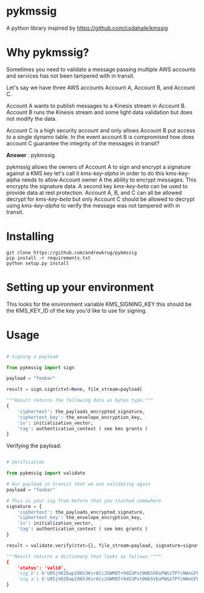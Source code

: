 # pykmssig
A python library inspired by https://github.com/codahale/kmssig

# Why pykmssig?

Sometimes you need to validate a message passing multiple AWS accounts and
services has not been tampered with in transit.

Let's say we have three AWS accounts Account A, Account B, and Account C.

Account A wants to publish messages to a Kinesis stream in Account B.
Account B runs the Kinesis stream and some light data validation but does not
modify the data.

Account C is a high security account and only allows Account B put access to a single
dynamo table.  In the event account B is compromised how does account C guarantee
the integrity of the messages in transit?

__Answer__ : pykmssig

pykmssig allows the owners of Account A to sign and encrypt a signature against a KMS
key let's call it _kms-key-alpha_ in order to do this kms-key-alpha needs to allow Account
owner A the ability to encrypt messages.  This encrypts the signature data.  A second key
_kms-key-beta_ can be used to provide data at rest protection.  Account A, B, and C can all
be allowed decrypt for _kms-key-beta_ but only Account C should be allowed to decrypt using
_kms-key-alpha_ to verify the message was not tampered with in transit.


# Installing

```
git clone https://github.com/andrewkrug/pykmssig
pip install -r requirements.txt
python setup.py install
```

# Setting up your environment

This looks for the environment variable KMS_SIGNING_KEY this should be the KMS_KEY_ID of
the key you'd like to use for signing.

# Usage

``` python

# Signing a payload

from pykmssig import sign

payload = "foobar"

result = sign.sign(ctxt=None, file_stream=payload)

"""Result returns the following data as bytes type."""
{
    'ciphertext': the_payloads_encrypted_signature,
    'ciphertext_key': the_envelope_encryption_key,
    'iv': initialization_vector,
    'tag': authentication_context ( see kms grants )
}

```

Verifying the payload:

``` python

# Verification

from pykmssig import validate

# Our payload in transit that we are validating again
payload = "foobar"

# This is your sig from before that you stashed somewhere
signature = {
    'ciphertext': the_payloads_encrypted_signature,
    'ciphertext_key': the_envelope_encryption_key,
    'iv': initialization_vector,
    'tag': authentication_context ( see kms grants )
}

result = validate.verify(ctxt={}, file_stream=payload, signature=signature)

"""Result returns a dictionary that looks as follows.""""
{
    'status': 'valid',
    'sig_b': b'U05jVK2Ewp286h3Ksr6Cc2GWMQT+9dG3Pxt0Wb5VEoPWGzTPfcNWxGFb5LHa9zyDs4rqUDc7kgzbXPKrRXCgmQ==',
    'sig_a': b'U05jVK2Ewp286h3Ksr6Cc2GWMQT+9dG3Pxt0Wb5VEoPWGzTPfcNWxGFb5LHa9zyDs4rqUDc7kgzbXPKrRXCgmQ=='
}

```
